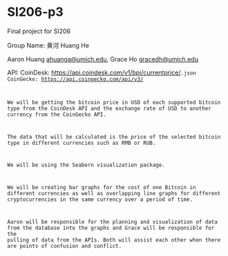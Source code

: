 # SI206-p3
Final project for SI206

Group Name: 黄河 Huang He 

Aaron Huang ahuanga@umich.edu, Grace Ho gracedh@umich.edu

API:    CoinDesk: https://api.coindesk.com/v1/bpi/currentprice/<CODE>.json
CoinGecko: https://api.coingecko.com/api/v3/ 

We will be getting the bitcoin price in USD of each supported bitcoin type from the CoinDesk API and the exchange rate of USD to another currency from the CoinGecko API.

The data that will be calculated is the price of the selected bitcoin type in different currencies such as RMB or RUB.

We will be using the Seaborn visualization package.

We will be creating bar graphs for the cost of one Bitcoin in different currencies as well as overlapping line graphs for different cryptocurrencies in the same currency over a period of time. 

Aaron will be responsible for the planning and visualization of data from the database into the graphs and Grace will be responsible for the pulling of data from the APIs. Both will assist each other when there are points of confusion and conflict. 
